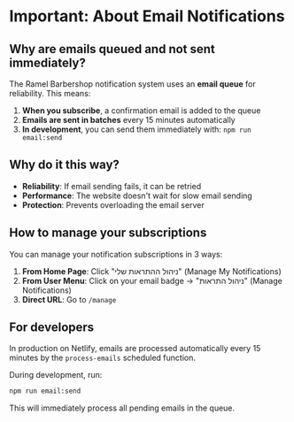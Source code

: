 # Important: About Email Notifications

## Why are emails queued and not sent immediately?

The Ramel Barbershop notification system uses an **email queue** for reliability. This means:

1. **When you subscribe**, a confirmation email is added to the queue
2. **Emails are sent in batches** every 15 minutes automatically
3. **In development**, you can send them immediately with: `npm run email:send`

## Why do it this way?

- **Reliability**: If email sending fails, it can be retried
- **Performance**: The website doesn't wait for slow email sending
- **Protection**: Prevents overloading the email server

## How to manage your subscriptions

You can manage your notification subscriptions in 3 ways:

1. **From Home Page**: Click "ניהול ההתראות שלי" (Manage My Notifications)
2. **From User Menu**: Click on your email badge → "ניהול התראות" (Manage Notifications)  
3. **Direct URL**: Go to `/manage`

## For developers

In production on Netlify, emails are processed automatically every 15 minutes by the `process-emails` scheduled function.

During development, run:
```bash
npm run email:send
```

This will immediately process all pending emails in the queue. 